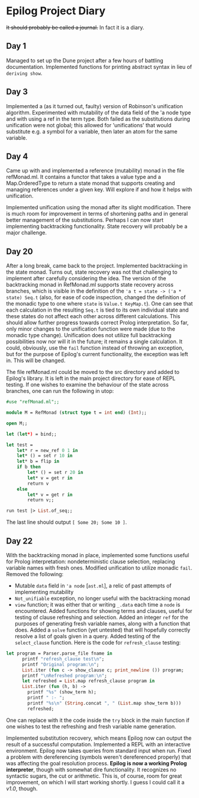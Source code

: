 # Epilog Project Diary
~~It should probably be called a journal.~~
In fact it is a diary.

## Day 1
Managed to set up the Dune project after a few hours of battling documentation.
Implemented functions for printing abstract syntax in lieu of `deriving show`.

## Day 3
Implemented a (as it turned out, faulty) version of Robinson's unification algorithm. Experimented with mutability of the data field of the 'a node type and with using a ref in the term type. Both failed as the substitutions during unification were not global; this allowed for 'unifications' that would substitute e.g. a symbol for a variable, then later an atom for the same variable.

## Day 4
Came up with and implemented a reference (mutability) monad in the file refMonad.ml. It contains a functor that takes a value type and a Map.OrderedType to return a state monad that supports creating and managing references under a given key. Will explore if and how it helps with unification.

Implemented unification using the monad after its slight modification. There is much room for improvement in terms of shortening paths and in general better management of the substitutions. Perhaps I can now start implementing backtracking functionality. State recovery will probably be a major challenge.

## Day 20
After a long break, came back to the project.
Implemented backtracking in the state monad.
Turns out, state recovery was not that challenging to implement after carefully considering the idea. The version of the backtracking monad in RefMonad.ml supports state recovery across branches, which is visible in the definition of the `'a t = state -> ('a * state) Seq.t` (also, for ease of code inspection, changed the definition of the monadic type to one where `state` is `Value.t KeyMap.t`). One can see that each calculation in the resulting `Seq.t` is tied to its own individual state and these states do not affect each other across different calculations.
This should allow further progress towards correct Prolog interpretation. So far, only minor changes to the unification function were made (due to the monadic type change). Unification does not utilize full backtracking possibilities now nor will it in the future; it remains a single calculation. It could, obviously, use the `fail` function instead of throwing an exception, but for the purpose of Epilog's current functionality, the exception was left in. This will be changed.

The file refMonad.ml could be moved to the src directory and added to Epilog's library. It is left in the main project directory for ease of REPL testing. If one wishes to examine the behaviour of the state across branches, one can run the following in utop:
```ocaml
#use "refMonad.ml";;

module M = RefMonad (struct type t = int end) (Int);;

open M;;

let (let*) = bind;;

let test = 
    let* r = new_ref 0 1 in
    let* () = set r 10 in
    let* b = flip in
    if b then
        let* () = set r 20 in
        let* v = get r in
        return v
    else
        let* v = get r in
        return v;;

run test |> List.of_seq;;
```
The last line should output `[ Some 20; Some 10 ]`.

## Day 22
With the backtracking monad in place, implemented some functions useful for Prolog interpretation: nondeterministic clause selection, replacing variable names with fresh ones. Modified unification to utilize monadic `fail`. 
Removed the following:
- Mutable `data` field in `'a node` \[`ast.ml`\], a relic of past attempts of implementing mutability
- `Not_unifiable` exception, no longer useful with the backtracking monad
- `view` function; it was either that or writing `_.data` each time a `node` is encountered.
Added functions for showing terms and clauses, useful for testing of clause refreshing and selection.
Added an integer `ref` for the purposes of generating fresh variable names, along with a function that does.
Added a `solve` function (yet untested) that will hopefully correctly resolve a list of goals given in a query.
Added testing of the `select_clause` function. Here is the code for `refresh_clause` testing:
```ocaml
let program = Parser.parse_file fname in
      printf "refresh_clause test\n";
      printf "Original program:\n";
      List.iter (fun c -> show_clause c; print_newline ()) program;
      printf "\nRefreshed program:\n";
      let refreshed = List.map refresh_clause program in
      List.iter (fun (h, b) ->
        printf "%s" (show_term h);
        printf " :- ";
        printf "%s\n" (String.concat ", " (List.map show_term b)))
        refreshed;
```
One can replace with it the code inside the `try` block in the main function if one wishes to test the refreshing and fresh variable name generation.

Implemented substitution recovery, which means Epilog now can output the result of a successful computation.
Implemented a REPL with an interactive environment. Epilog now takes queries from standard input when run.
Fixed a problem with dereferencing (symbols weren't dereferenced properly) that was affecting the goal resolution process.
**Epilog is now a working Prolog interpreter**, though with somewhat dire functionality. It recognizes no syntactic sugars, the cut or arithmetic. This is, of course, room for great improvement, on which I will start working shortly. I guess I could call it a *v1.0*, though.